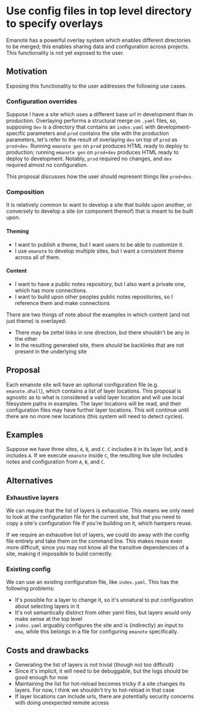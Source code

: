 # Use config files in top level directory to specify overlays

Emanote has a powerful overlay system which enables different directories to be merged; this enables
sharing data and configuration across projects. This functionality is not yet exposed to the user.

## Motivation

Exposing this functionality to the user addresses the following use cases.

### Configuration overrides

Suppose I have a site which uses a different base url in development than in production. Overlaying
performs a structural merge on `.yaml` files, so, supposing `dev` is a directory that contains an
`index.yaml` with development-specific parameters and `prod` contains the site with the production
parameters, let's refer to the result of overlaying `dev` on top of `prod` as `prod+dev`. Running
`emanote gen` on `prod` produces HTML ready to deploy to production; running `emanote gen` on
`prod+dev` produces HTML ready to deploy to development. Notably, `prod` required no changes, and
`dev` required almost no configuration.

This proposal discusses how the user should represent things like `prod+dev`.

### Composition

It is relatively common to want to develop a site that builds upon another, or conversely to
develop a site (or component thereof) that is meant to be built upon.

#### Theming

- I want to publish a theme, but I want users to be able to customize it.
- I use `emanote` to develop multiple sites, but I want a consistent theme across all of them.

#### Content

- I want to have a public notes repository, but I also want a private one, which has more connections.
- I want to build upon other peoples public notes repositories, so I reference them and make
  connections

There are two things of note about the examples in which content (and not just theme) is overlayed:

- There may be zettel links in one direction, but there shouldn't be any in the other
- In the resulting generated site, there _should_ be backlinks that are not present in the
  underlying site

## Proposal

Each emanote site will have an optional configuration file (e.g. `emanote.dhall`), which contains a
list of layer locations. This proposal is agnostic as to what is considered a valid layer location
and will use local filesystem paths in examples. The layer locations will be read, and their
configuration files may have further layer locations. This will continue until there are no more new
locations (this system will need to detect cycles).

## Examples

Suppose we have three sites, `A`, `B`, and `C`. `C` includes `B` in its layer list, and `B` includes
`A`. If we execute `emanote` inside `C`, the resulting live site includes notes and configuration
from `A`, `B`, and `C`.

## Alternatives

### Exhaustive layers

We can require that the list of layers is exhaustive. This means we only need to look at the
configuration file for the current site, but that you need to copy a site's configuration file if
you're building on it, which hampers reuse.

If we require an exhaustive list of layers, we could do away with the config file entirely and take
them on the command line. This makes reuse even more difficult, since you may not know all the
transitive dependencies of a site, making it impossible to build correctly.

### Existing config

We can use an existing configuration file, like `index.yaml`. This has the following problems:

- It's possible for a layer to change it, so it's unnatural to put configuration about selecting
  layers in it
- It's not semantically distinct from other yaml files, but layers would only make sense at the top
  level
- `index.yaml` arguably configures the site and is (indirectly) an input to `ema`, while this
  belongs in a file for configuring `emanote` specifically.

## Costs and drawbacks

- Generating the list of layers is not trivial (though not too difficult)
- Since it's implicit, it will need to be debuggable, but the logs should be good enough for now
- Maintaining the list for hot-reload becomes tricky if a site changes its layers. For now, I think
  we shouldn't try to hot-reload in that case
- If layer locations can include urls, there are potentially security concerns with doing unexpected
  remote access
